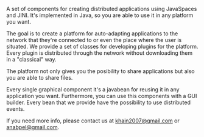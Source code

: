 A set of components for creating distributed applications using JavaSpaces and JINI. It's implemented in Java, so you are able to use it in any platform you want.

The goal is to create a platform for auto-adapting applications to the network that they're connected to or even the place where the user is situated. We provide a set of classes for developing plugins for the platform. Every plugin is distributed through the network without downloading them in a "classical" way.

The platform not only gives you the posibility to share applications but also you are able to share files.

Every single graphical component it's a javabean for reusing it in any application you want. Furthermore, you can use this components with a GUI builder. Every bean that we provide have the possibility to use distributed events.

If you need more info, please contact us at khain2007@gmail.com or anabpel@gmail.com.